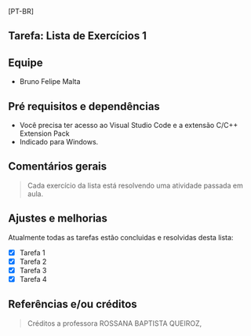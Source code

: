 [PT-BR]
## Tarefa: Lista de Exercícios 1

## Equipe
- Bruno Felipe Malta

## Pré requisitos e dependências

- Você precisa ter acesso ao Visual Studio Code e a extensão C/C++ Extension Pack
- Indicado para Windows.

## Comentários gerais

>
>Cada exercício da lista está resolvendo uma atividade passada em aula.
>

## Ajustes e melhorias

Atualmente todas as tarefas estão concluidas e resolvidas desta lista:

- [x] Tarefa 1
- [x] Tarefa 2
- [x] Tarefa 3
- [x] Tarefa 4

## Referências e/ou créditos
>
> Créditos a professora ROSSANA BAPTISTA QUEIROZ,
>
>
